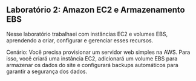 ## Laboratório 2: Amazon EC2 e Armazenamento EBS

Nesse laboratório trabalhaei com instâncias EC2 e volumes EBS, aprendendo a criar, configurar e
gerenciar esses recursos.

Cenário: Você precisa provisionar um servidor web simples na AWS. Para isso, você criará
uma instância EC2, adicionará um volume EBS para armazenar os dados do site e
configurará backups automáticos para garantir a segurança dos dados.
